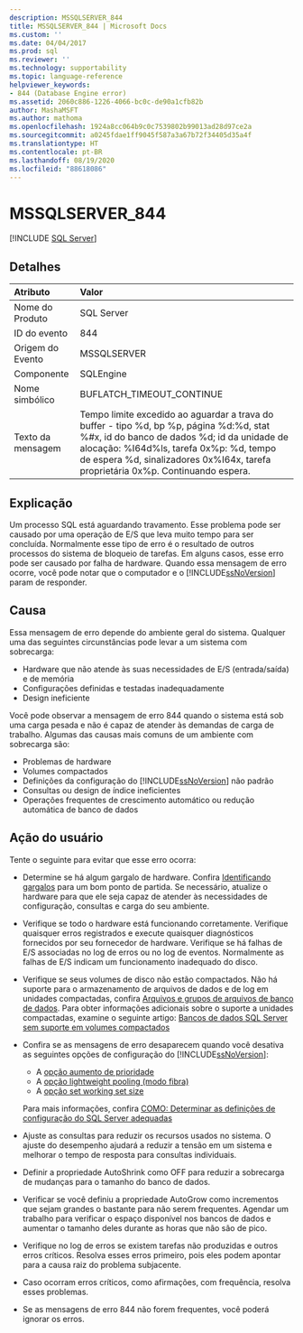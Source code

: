 ```yaml
---
description: MSSQLSERVER_844
title: MSSQLSERVER_844 | Microsoft Docs
ms.custom: ''
ms.date: 04/04/2017
ms.prod: sql
ms.reviewer: ''
ms.technology: supportability
ms.topic: language-reference
helpviewer_keywords:
- 844 (Database Engine error)
ms.assetid: 2060c886-1226-4066-bc0c-de90a1cfb82b
author: MashaMSFT
ms.author: mathoma
ms.openlocfilehash: 1924a8cc064b9c0c7539802b99013ad28d97ce2a
ms.sourcegitcommit: a0245fdae1ff9045f587a3a67b72f34405d35a4f
ms.translationtype: HT
ms.contentlocale: pt-BR
ms.lasthandoff: 08/19/2020
ms.locfileid: "88618086"
---
```

# <a name="mssqlserver_844"></a>MSSQLSERVER_844
 [!INCLUDE [SQL Server](../../includes/applies-to-version/sqlserver.md)]
  
## <a name="details"></a>Detalhes  
  
| Atributo | Valor |  
| :-------- | :---- |  
|Nome do Produto|SQL Server|  
|ID do evento|844|  
|Origem do Evento|MSSQLSERVER|  
|Componente|SQLEngine|  
|Nome simbólico|BUFLATCH_TIMEOUT_CONTINUE|  
|Texto da mensagem|Tempo limite excedido ao aguardar a trava do buffer - tipo %d, bp %p, página %d:%d, stat %#x, id do banco de dados %d; id da unidade de alocação: %I64d%ls, tarefa 0x%p: %d, tempo de espera %d, sinalizadores 0x%I64x, tarefa proprietária 0x%p.  Continuando espera.|  
  
## <a name="explanation"></a>Explicação
Um processo SQL está aguardando travamento. Esse problema pode ser causado por uma operação de E/S que leva muito tempo para ser concluída. Normalmente esse tipo de erro é o resultado de outros processos do sistema de bloqueio de tarefas. Em alguns casos, esse erro pode ser causado por falha de hardware.  Quando essa mensagem de erro ocorre, você pode notar que o computador e o [!INCLUDE[ssNoVersion](../../includes/ssnoversion-md.md)] param de responder.

## <a name="cause"></a>Causa
Essa mensagem de erro depende do ambiente geral do sistema. Qualquer uma das seguintes circunstâncias pode levar a um sistema com sobrecarga:

- Hardware que não atende às suas necessidades de E/S (entrada/saída) e de memória
- Configurações definidas e testadas inadequadamente
- Design ineficiente

 Você pode observar a mensagem de erro 844 quando o sistema está sob uma carga pesada e não é capaz de atender às demandas de carga de trabalho. Algumas das causas mais comuns de um ambiente com sobrecarga são:

- Problemas de hardware
- Volumes compactados
- Definições da configuração do [!INCLUDE[ssNoVersion](../../includes/ssnoversion-md.md)] não padrão
- Consultas ou design de índice ineficientes
- Operações frequentes de crescimento automático ou redução automática de banco de dados

## <a name="user-action"></a>Ação do usuário  
Tente o seguinte para evitar que esse erro ocorra:  
  
- Determine se há algum gargalo de hardware. Confira [Identificando gargalos](../performance/identify-bottlenecks.md) para um bom ponto de partida. Se necessário, atualize o hardware para que ele seja capaz de atender às necessidades de configuração, consultas e carga do seu ambiente.

- Verifique se todo o hardware está funcionando corretamente. Verifique quaisquer erros registrados e execute quaisquer diagnósticos fornecidos por seu fornecedor de hardware. Verifique se há falhas de E/S associadas no log de erros ou no log de eventos. Normalmente as falhas de E/S indicam um funcionamento inadequado do disco.  
- Verifique se seus volumes de disco não estão compactados. Não há suporte para o armazenamento de arquivos de dados e de log em unidades compactadas, confira [Arquivos e grupos de arquivos de banco de dados](../databases/database-files-and-filegroups.md). Para obter informações adicionais sobre o suporte a unidades compactadas, examine o seguinte artigo: [Bancos de dados SQL Server sem suporte em volumes compactados](https://support.microsoft.com/EN-US/help/231347)

- Confira se as mensagens de erro desaparecem quando você desativa as seguintes opções de configuração do [!INCLUDE[ssNoVersion](../../includes/ssnoversion-md.md)]:
   - A [opção aumento de prioridade](../../database-engine/configure-windows/configure-the-priority-boost-server-configuration-option.md)
   - A [opção lightweight pooling (modo fibra)](../../database-engine/configure-windows/lightweight-pooling-server-configuration-option.md)
   - A [opção set working set size](../../database-engine/configure-windows/set-working-set-size-server-configuration-option.md)

    Para mais informações, confira [COMO: Determinar as definições de configuração do SQL Server adequadas](https://support.microsoft.com/EN-US/help/319942)

- Ajuste as consultas para reduzir os recursos usados no sistema. O ajuste do desempenho ajudará a reduzir a tensão em um sistema e melhorar o tempo de resposta para consultas individuais.
- Definir a propriedade AutoShrink como OFF para reduzir a sobrecarga de mudanças para o tamanho do banco de dados.
- Verificar se você definiu a propriedade AutoGrow como incrementos que sejam grandes o bastante para não serem frequentes. Agendar um trabalho para verificar o espaço disponível nos bancos de dados e aumentar o tamanho deles durante as horas que não são de pico.
- Verifique no log de erros se existem tarefas não produzidas e outros erros críticos. Resolva esses erros primeiro, pois eles podem apontar para a causa raiz do problema subjacente.
- Caso ocorram erros críticos, como afirmações, com frequência, resolva esses problemas.
- Se as mensagens de erro 844 não forem frequentes, você poderá ignorar os erros.
